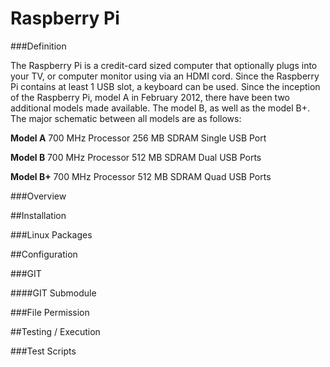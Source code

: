 Raspberry Pi
============

###Definition

The Raspberry Pi is a credit-card sized computer that optionally plugs into your TV, or computer monitor using via an HDMI cord.  Since the Raspberry Pi contains at least 1 USB slot, a keyboard can be used.  Since the inception of the Raspberry Pi, model A in February 2012, there have been two additional models made available.  The model B, as well as the model B+.  The major schematic between all models are as follows:

**Model A**
700 MHz Processor
256 MB SDRAM
Single USB Port

**Model B**
700 MHz Processor
512 MB SDRAM
Dual USB Ports

**Model B+**
700 MHz Processor
512 MB SDRAM
Quad USB Ports

###Overview

##Installation

###Linux Packages

##Configuration

###GIT

####GIT Submodule

###File Permission

##Testing / Execution

###Test Scripts

